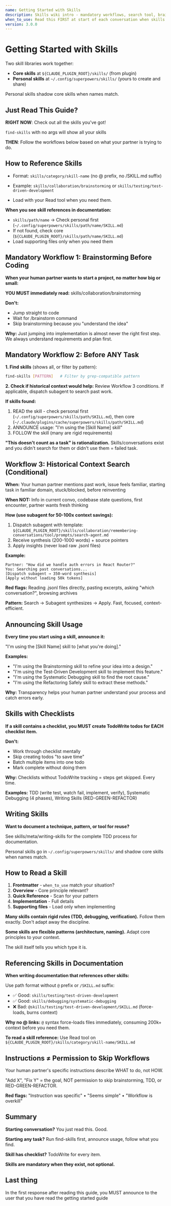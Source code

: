 ```yaml
---
name: Getting Started with Skills
description: Skills wiki intro - mandatory workflows, search tool, brainstorming triggers, personal skills
when_to_use: Read this FIRST at start of each conversation when skills are active
version: 3.0.0
---
```


# Getting Started with Skills

Two skill libraries work together:
- **Core skills** at `${CLAUDE_PLUGIN_ROOT}/skills/` (from plugin)
- **Personal skills** at `~/.config/superpowers/skills/` (yours to create and share)

Personal skills shadow core skills when names match.

## Just Read This Guide?

**RIGHT NOW**: Check out all the skills you've got! 

`find-skills` with no args will show all your skills


**THEN**: Follow the workflows below based on what your partner is trying to do.

## How to Reference Skills

- Format: `skills/category/skill-name` (no @ prefix, no /SKILL.md suffix)
- Example: `skills/collaboration/brainstorming` or `skills/testing/test-driven-development`

- Load with your Read tool when you need them.

**When you see skill references in documentation:**
- `skills/path/name` → Check personal first (`~/.config/superpowers/skills/path/name/SKILL.md`)
- If not found, check core (`${CLAUDE_PLUGIN_ROOT}/skills/path/name/SKILL.md`)
- Load supporting files only when you need them

## Mandatory Workflow 1: Brainstorming Before Coding

**When your human partner wants to start a project, no matter how big or small:**

**YOU MUST immediately read:** skills/collaboration/brainstorming

**Don't:**
- Jump straight to code
- Wait for /brainstorm command
- Skip brainstorming because you "understand the idea"

**Why:** Just jumping into implementation is almost never the right first step. We always understand requirements and plan first.

## Mandatory Workflow 2: Before ANY Task

**1. Find skills** (shows all, or filter by pattern):

```bash
find-skills [PATTERN]   # Filter by grep-compatible pattern
```

**2. Check if historical context would help:**
Review Workflow 3 conditions. If applicable, dispatch subagent to search past work.

**If skills found:**
1. READ the skill - check personal first (`~/.config/superpowers/skills/path/SKILL.md`), then core (`~/.claude/plugins/cache/superpowers/skills/path/SKILL.md`)
2. ANNOUNCE usage: "I'm using the [Skill Name] skill"
3. FOLLOW the skill (many are rigid requirements)

**"This doesn't count as a task" is rationalization.** Skills/conversations exist and you didn't search for them or didn't use them = failed task.

## Workflow 3: Historical Context Search (Conditional)

**When:** Your human partner mentions past work, issue feels familiar, starting task in familiar domain, stuck/blocked, before reinventing

**When NOT:** Info in current convo, codebase state questions, first encounter, partner wants fresh thinking

**How (use subagent for 50-100x context savings):**
1. Dispatch subagent with template: `${CLAUDE_PLUGIN_ROOT}/skills/collaboration/remembering-conversations/tool/prompts/search-agent.md`
2. Receive synthesis (200-1000 words) + source pointers
3. Apply insights (never load raw .jsonl files)

**Example:**
```
Partner: "How did we handle auth errors in React Router?"
You: Searching past conversations...
[Dispatch subagent → 350-word synthesis]
[Apply without loading 50k tokens]
```

**Red flags:** Reading .jsonl files directly, pasting excerpts, asking "which conversation?", browsing archives

**Pattern:** Search → Subagent synthesizes → Apply. Fast, focused, context-efficient.

## Announcing Skill Usage

**Every time you start using a skill, announce it:**

"I'm using the [Skill Name] skill to [what you're doing]."

**Examples:**
- "I'm using the Brainstorming skill to refine your idea into a design."
- "I'm using the Test-Driven Development skill to implement this feature."
- "I'm using the Systematic Debugging skill to find the root cause."
- "I'm using the Refactoring Safely skill to extract these methods."

**Why:** Transparency helps your human partner understand your process and catch errors early.

## Skills with Checklists

**If a skill contains a checklist, you MUST create TodoWrite todos for EACH checklist item.**

**Don't:**
- Work through checklist mentally
- Skip creating todos "to save time"
- Batch multiple items into one todo
- Mark complete without doing them

**Why:** Checklists without TodoWrite tracking = steps get skipped. Every time.

**Examples:** TDD (write test, watch fail, implement, verify), Systematic Debugging (4 phases), Writing Skills (RED-GREEN-REFACTOR)

## Writing Skills

**Want to document a technique, pattern, or tool for reuse?**

See skills/meta/writing-skills for the complete TDD process for documentation.

Personal skills go in `~/.config/superpowers/skills/` and shadow core skills when names match.

## How to Read a Skill

1. **Frontmatter** - `when_to_use` match your situation?
2. **Overview** - Core principle relevant?
3. **Quick Reference** - Scan for your pattern
4. **Implementation** - Full details
5. **Supporting files** - Load only when implementing

**Many skills contain rigid rules (TDD, debugging, verification).** Follow them exactly. Don't adapt away the discipline.

**Some skills are flexible patterns (architecture, naming).** Adapt core principles to your context.

The skill itself tells you which type it is.

## Referencing Skills in Documentation

**When writing documentation that references other skills:**

Use path format without `@` prefix or `/SKILL.md` suffix:
- ✅ Good: `skills/testing/test-driven-development`
- ✅ Good: `skills/debugging/systematic-debugging`
- ❌ Bad: `@skills/testing/test-driven-development/SKILL.md` (force-loads, burns context)

**Why no @ links:** `@` syntax force-loads files immediately, consuming 200k+ context before you need them.

**To read a skill reference:** Use Read tool on `${CLAUDE_PLUGIN_ROOT}/skills/category/skill-name/SKILL.md`

## Instructions ≠ Permission to Skip Workflows

Your human partner's specific instructions describe WHAT to do, not HOW.

"Add X", "Fix Y" = the goal, NOT permission to skip brainstorming, TDD, or RED-GREEN-REFACTOR.

**Red flags:** "Instruction was specific" • "Seems simple" • "Workflow is overkill"

## Summary

**Starting conversation?** You just read this. Good.

**Starting any task?** Run find-skills first, announce usage, follow what you find.

**Skill has checklist?** TodoWrite for every item.

**Skills are mandatory when they exist, not optional.**


## Last thing

In the first response after reading this guide, you MUST announce to the user that you have read the getting started guide
